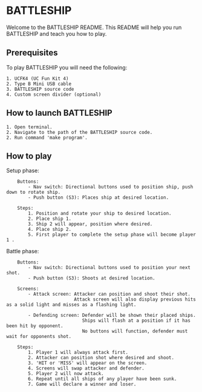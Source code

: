 
# BATTLESHIP    



Welcome to the BATTLESHIP README.
This README will help you run BATTLESHIP and teach you how to play. 


## Prerequisites

To play BATTLESHIP you will need the following:

    1. UCFK4 (UC Fun Kit 4)
    2. Type B Mini USB cable
    3. BATTLESHIP source code
    4. Custom screen divider (optional)


## How to launch BATTLESHIP

    1. Open terminal.
    2. Navigate to the path of the BATTLESHIP source code.
    2. Run command 'make program'.


## How to play

Setup phase:


        Buttons:
            - Nav switch: Directional buttons used to position ship, push down to rotate ship.
            - Push button (S3): Places ship at desired location.

        Steps:
            1. Position and rotate your ship to desired location.
            2. Place ship 1.
            3. Ship 2 will appear, position where desired.
            4. Place ship 2.
            5. First player to complete the setup phase will become player 1 .


Battle phase:

        
        Buttons:
            - Nav switch: Directional buttons used to position your next shot.
            - Push button (S3): Shoots at desired location.
        
        Screens:
            - Attack screen: Attacker can position and shoot their shot.
                             Attack screen will also display previous hits as a solid light and misses as a flashing light.

            - Defending screen: Defender will be shown their placed ships.
                                Ships will flash at a position if it has been hit by opponent.
                                No buttons will function, defender must wait for opponents shot.

        Steps:
            1. Player 1 will always attack first.
            2. Attacker can position shot where desired and shoot.
            3. 'HIT or 'MISS' will appear on the screen.
            4. Screens will swap attacker and defender.
            5. Player 2 will now attack.
            6. Repeat until all ships of any player have been sunk.
            7. Game will declare a winner and loser.

